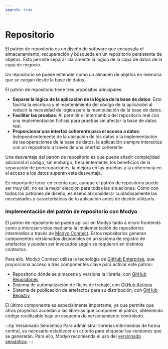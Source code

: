 ```yaml
---
search: true
---
```


# Repositorio

El patrón de repositorio es un diseño de software que encapsula el almacenamiento, recuperación y búsqueda en un repositorio persistente de objetos. Esto permite separar claramente la lógica de la capa de datos de la capa de negocio.

Un repositorio se puede entender como un almacén de objetos en memoria que se cargan desde la base de datos.

El patrón de repositorio tiene tres propósitos principales:

- **Separar la lógica de la aplicación de la lógica de la base de datos**: Esto facilita la escritura y el mantenimiento del código de la aplicación al reducir la necesidad de lógica para la manipulación de la base de datos.
- **Facilitar las pruebas**: Al permitir el intercambio del repositorio real con una implementación ficticia para pruebas sin afectar la base de datos real.
- **Proporcionar una interfaz coherente para el acceso a datos**: Independientemente de la ubicación de los datos o la implementación de las operaciones de la base de datos, la aplicación siempre interactúa con un repositorio a través de una interfaz coherente.

Una desventaja del patrón de repositorio es que puede añadir complejidad adicional al código, sin embargo, frecuentemente, los beneficios de la separación de preocupaciones, la mejora en las pruebas y la coherencia en el acceso a los datos superan esta desventaja.

Es importante tener en cuenta que, aunque el patrón de repositorio puede ser muy útil, no es la mejor elección para todas las situaciones. Como con todos los patrones de diseño, es esencial considerar cuidadosamente las necesidades y características de tu aplicación antes de decidir utilizarlo.

### Implementación del patrón de repositorio con Modyo

El patrón de repositorio se puede aplicar en Modyo tanto a micro frontends como a microservicios mediante la implementación de repositorios intermedios a través de [Modyo Connect](/es/connect). Estos repositorios generan componentes versionados disponibles en un sistema de registro de artefactos y pueden ser invocados según se requieran en distintos contextos.

Para ello, Modyo Connect utiliza la tecnología de [GitHub Enterprise](https://github.com), que proporciona acceso a tres componentes clave para activar este patrón:
- Repositorio dónde se almacena y versiona la librería, con [GitHub Repositories](https://github.com/features)
- Sistema de automatización de flujos de trabajo, con [GitHub Actions](https://github.com/features/actions)
- Sistema de publicación de artefactos para su distribución, con [GitHub Registry](https://github.com/features/packages)

El último componente es especialmente importante, ya que permite que otros proyectos accedan a las librerías que componen el patrón, obteniendo código reutilizable bajo un esquema de versionamiento controlado.

:::tip Versionado Semántico
Para administrar librerías intermedias de forma central, es necesario establecer un criterio para etiquetar las versiones que se generarán. Para ello, Modyo recomienda el uso del [versionado semántico](https://semver.org/lang/es/).
:::
